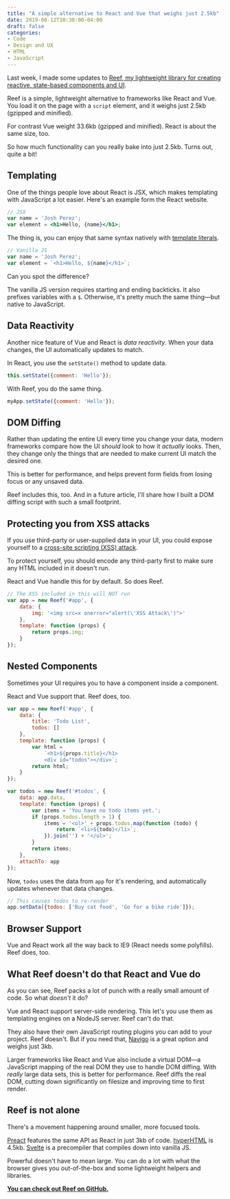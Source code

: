 ```yaml
---
title: "A simple alternative to React and Vue that weighs just 2.5kb"
date: 2019-08-12T10:30:00-04:00
draft: false
categories:
- Code
- Design and UX
- HTML
- JavaScript
---
```


Last week, I made some updates to [Reef, my lightweight library for creating reactive, state-based components and UI](https://github.com/cferdinandi/reef).

Reef is a simple, lightweight alternative to frameworks like React and Vue. You load it on the page with a `script` element, and it weighs just 2.5kb (gzipped and minified).

For contrast Vue weight 33.6kb (gzipped and minified). React is about the same size, too.

So how much functionality can you really bake into just 2.5kb. Turns out, quite a bit!

## Templating

One of the things people love about React is JSX, which makes templating with JavaScript a lot easier. Here's an example form the React website.

```jsx
// JSX
var name = 'Josh Perez';
var element = <h1>Hello, {name}</h1>;
```

The thing is, you can enjoy that same syntax natively with [template literals](/template-literals-in-vanilla-js/).

```js
// Vanilla JS
var name = 'Josh Perez';
var element = `<h1>Hello, ${name}</h1>`;
```

Can you spot the difference?

The vanilla JS version requires starting and ending backticks. It also prefixes variables with a `$`. Otherwise, it's pretty much the same thing&mdash;but native to JavaScript.

## Data Reactivity

Another nice feature of Vue and React is *data reactivity*. When your data changes, the UI automatically updates to match.

In React, you use the `setState()` method to update data.

```js
this.setState({comment: 'Hello'});
```

With Reef, you do the same thing.

```js
myApp.setState({comment: 'Hello'});
```

## DOM Diffing

Rather than updating the entire UI every time you change your data, modern frameworks compare how the UI *should* look to how it *actually* looks. Then, they change only the things that are needed to make current UI match the desired one.

This is better for performance, and helps prevent form fields from losing focus or any unsaved data.

Reef includes this, too. And in a future article, I'll share how I built a DOM diffing script with such a small footprint.

## Protecting you from XSS attacks

If you use third-party or user-supplied data in your UI, you could expose yourself to a [cross-site scripting (XSS) attack](/preventing-cross-site-scripting-attacks-when-using-innerhtml-in-vanilla-javascript/).

To protect yourself, you should encode any third-party first to make sure any HTML included in it doesn't run.

React and Vue handle this for by default. So does Reef.

```js
// The XSS included in this will NOT run
var app = new Reef('#app', {
	data: {
		img: '<img src=x onerror="alert(\'XSS Attack\')">'
	},
	template: function (props) {
		return props.img;
	}
});
```

## Nested Components

Sometimes your UI requires you to have a component inside a component.

React and Vue support that. Reef does, too.

```js
var app = new Reef('#app', {
	data: {
		title: 'Todo List',
		todos: []
	},
	template: function (props) {
		var html =
			`<h1>${props.title}</h1>
			<div id="todos"></div>`;
		return html;
	}
});

var todos = new Reef('#todos', {
	data: app.data,
	template: function (props) {
		var items = 'You have no todo items yet.';
		if (props.todos.length > 1) {
			items = '<ul>' + props.todos.map(function (todo) {
				return `<li>${todo}</li>`;
			}).join('') + '</ul>';
		}
		return items;
	},
	attachTo: app
});
```

Now, `todos` uses the data from `app` for it's rendering, and automatically updates whenever that data changes.

```js
// This causes todos to re-render
app.setData({todos: ['Buy cat food', 'Go for a bike ride']});
```

## Browser Support

Vue and React work all the way back to IE9 (React needs some polyfills). Reef does, too.

## What Reef doesn't do that React and Vue do

As you can see, Reef packs a lot of punch with a really small amount of code. So what *doesn't* it do?

Vue and React support server-side rendering. This let's you use them as templating engines on a NodeJS server. Reef can't do that.

They also have their own JavaScript routing plugins you can add to your project. Reef doesn't. But if you need that, [Navigo](https://unpkg.com/navigo@6.0.2/lib/navigo.min.js) is a great option and weighs just 3kb.

Larger frameworks like React and Vue also include a virtual DOM&mdash;a JavaScript mapping of the real DOM they use to handle DOM diffing. With *really* large data sets, this is better for performance. Reef diffs the real DOM, cutting down significantly on filesize and improving time to first render.

## Reef is not alone

There's a movement happening around smaller, more focused tools.

[Preact](https://preactjs.com/) features the same API as React in just 3kb of code. [hyperHTML](https://viperhtml.js.org/hyperhtml/documentation/) is 4.5kb. [Svelte](https://svelte.dev/blog/write-less-code) is a precompiler that compiles down into vanilla JS.

Powerful doesn't have to mean large. You can do a lot with what the browser gives you out-of-the-box and some lightweight helpers and libraries.

**[You can check out Reef on GitHub.](https://github.com/cferdinandi/reef)**